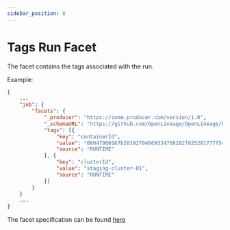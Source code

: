 ```yaml
---
sidebar_position: 8
---
```


# Tags Run Facet

The facet contains the tags associated with the run.

Example:

```json
{
    ...
    "job": {
        "facets": {
            "_producer": "https://some.producer.com/version/1.0",
            "_schemaURL": "https://github.com/OpenLineage/OpenLineage/blob/main/spec/facets/TagsJobFacet.json",
            "tags": [{
                "key": "containerId",
                "value": "08047900167b20192704669334768182f825281777f540",
                "source": "RUNTIME" 
            }, {
                "key": "clusterId",
                "value": "staging-cluster-01",
                "source": "RUNTIME"
            }]
        }
    }
    ...
}
```


The facet specification can be found [here](https://openlineage.io/spec/facets/1-0-0/TagsRunFacet.json)